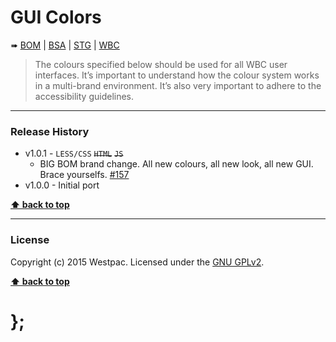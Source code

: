 GUI Colors
==========

➠
[BOM](http://westpaccxteam.github.io/GUI-source/_colors/1.0.1/tests/BOM/) |
[BSA](http://westpaccxteam.github.io/GUI-source/_colors/1.0.1/tests/BSA/) |
[STG](http://westpaccxteam.github.io/GUI-source/_colors/1.0.1/tests/STG/) |
[WBC](http://westpaccxteam.github.io/GUI-source/_colors/1.0.1/tests/WBC/)

> The colours specified below should be used for all WBC user interfaces. It’s important to understand how the colour system works in a multi-brand
> environment. It’s also very important to adhere to the accessibility guidelines.

----------------------------------------------------------------------------------------------------------------------------------------------------------------


### Release History

* v1.0.1 - `LESS/CSS` ~~`HTML`~~ ~~`JS`~~
	* BIG BOM brand change. All new colours, all new look, all new GUI. Brace yourselfs.
		[#157](https://github.com/WestpacCXTeam/GUI-source/issues/157)
* v1.0.0 - Initial port

**[⬆ back to top](#content)**


----------------------------------------------------------------------------------------------------------------------------------------------------------------


### License

Copyright (c) 2015 Westpac. Licensed under the [GNU GPLv2](https://raw.githubusercontent.com/WestpacCXTeam/GUI-source/master/LICENSE).

**[⬆ back to top](#content)**

# };